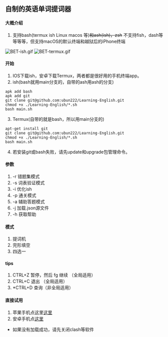 ## 自制的英语单词提词器

#### 大概介绍
1. 支持bash(termux ish Linux macos 等)~~和ash(ish)，zsh~~ 不支持fish，dash等等等等，但支持macOS的默认终端和越狱后的iPhone终端


![BET-ish.gif](https://github.com/ubun222/Learning-English/raw/bash/img/BET-ish.gif) ![BET-termux.gif](https://github.com/ubun222/Learning-English/raw/bash/img/BET-termux.gif)
#### 开始
1. IOS下载ish，安卓下载Termux，两者都是很好用的手机终端app。
2. ish(bash就用main分支的，自带的ash用ash的分支)
```
apk add bash
apk add git
git clone git@github.com:ubun222/Learning-English.git
chmod +x ./Learning-English/*.sh
bash main.sh
```
3. Termux(自带的就是bash，所以用main分支的)
```
apt-get install git
git clone git@github.com:ubun222/Learning-English.git
chmod +x ./Learning-English/*.sh
bash main.sh
```
4. 若安装git或bash失败，请先update和upgrade包管理命令。
#### 参数
1. -r 错题集模式
2. -s 词表验证模式
3. -i 优化ish
4. -p 通关模式
5. -a 辅助答题模式
6. -j 加载.json源文件
7. -h 获取帮助
#### 模式
1. 提词机
2. 完形填空
3. 四选一
#### tips
1. CTRL+Z 暂停，然后 fg 继续 （全局适用）
2. CTRL+C 退出 （全局适用）
3. *CTRL+D 查询（非全局适用）
#### 直接试用
1. 苹果手机点这里[这里](https://keyboarder.xyz)
2. 安卓手机点[这里](https://ubun222.github.io)
* 如果没有加载成功，请先关闭clash等软件


